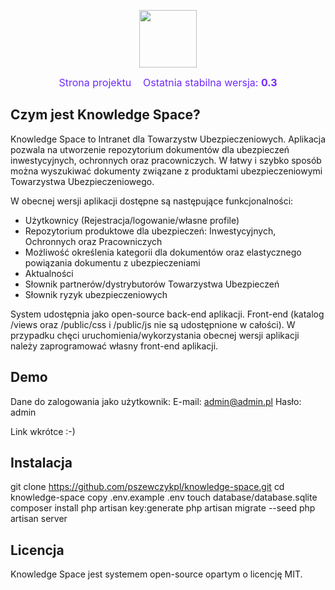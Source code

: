 <p align="center">
    <img src="https://serwer2077449.home.pl/knowledgespace.png" height="92" />
</p>

<p align="center">
<span style="font-size: 16px; color: #702afb; padding-right: 15px">Strona projektu</span>
<span style="font-size: 16px; color: #702afb; ">Ostatnia stabilna wersja: <b>0.3</b></span>
</p>

## Czym jest Knowledge Space?
Knowledge Space to Intranet dla Towarzystw Ubezpieczeniowych. Aplikacja pozwala na utworzenie repozytorium dokumentów dla ubezpieczeń inwestycyjnych, ochronnych oraz pracowniczych. W łatwy i szybko sposób można wyszukiwać dokumenty związane z produktami ubezpieczeniowymi Towarzystwa Ubezpieczeniowego.

W obecnej wersji aplikacji dostępne są następujące funkcjonalności:
- Użytkownicy (Rejestracja/logowanie/własne profile)
- Repozytorium produktowe dla ubezpieczeń: Inwestycyjnych, Ochronnych oraz Pracowniczych
- Możliwość określenia kategorii dla dokumentów oraz elastycznego powiązania dokumentu z ubezpieczeniami
- Aktualności
- Słownik partnerów/dystrybutorów Towarzystwa Ubezpieczeń
- Słownik ryzyk ubezpieczeniowych

System udostępnia jako open-source back-end aplikacji. Front-end (katalog /views oraz /public/css i /public/js nie są udostępnione w całości). W przypadku chęci uruchomienia/wykorzystania obecnej wersji aplikacji należy zaprogramować własny front-end aplikacji.

## Demo
Dane do zalogowania jako użytkownik:
E-mail: admin@admin.pl
Hasło: admin

Link wkrótce :-)

## Instalacja
git clone https://github.com/pszewczykpl/knowledge-space.git
cd knowledge-space
copy .env.example .env
touch database/database.sqlite
composer install
php artisan key:generate
php artisan migrate --seed
php artisan server

## Licencja
Knowledge Space jest systemem open-source opartym o licencję MIT.
